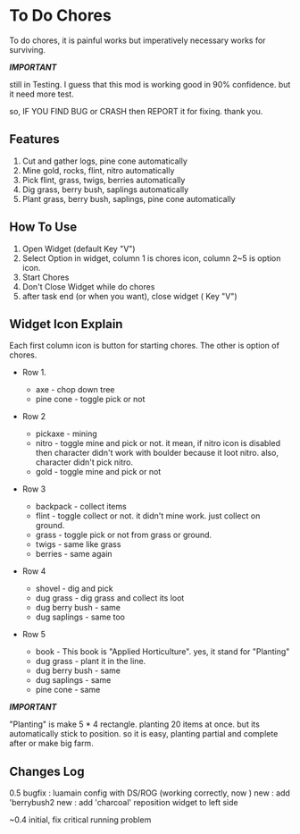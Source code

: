 To Do Chores
===================


To do chores, it is painful works but imperatively necessary works for surviving.

***IMPORTANT***

still in Testing.
I guess that this mod is working good in 90% confidence. 
but it need more test. 

so, IF YOU FIND BUG or CRASH then REPORT it for fixing. thank you.


Features
-------------------------------

1. Cut and gather logs, pine cone automatically
2. Mine gold, rocks, flint, nitro  automatically
3. Pick flint, grass, twigs, berries automatically
4. Dig grass, berry bush, saplings automatically
5. Plant grass, berry bush, saplings, pine cone automatically

How To Use
----------------------
1. Open Widget (default Key "V") 
2. Select Option
 in widget, column 1 is chores icon, column 2~5 is option icon. 
3. Start Chores
4. Don't Close Widget while do chores
5. after task end (or when you want), close widget ( Key "V") 
 
Widget Icon Explain
-----------------------------
Each first column icon is button for starting chores.
The other is option of chores.

* Row 1. 
  * axe - chop down tree
  * pine cone - toggle pick or not

* Row 2
  * pickaxe - mining
  * nitro - toggle mine and pick or not. it mean, if nitro icon is disabled then character didn't work with boulder because it loot nitro. also, character didn't pick nitro.
  * gold - toggle mine and pick or not

* Row 3
  * backpack - collect items
  * flint - toggle collect or not. it didn't mine work. just collect on ground.
  * grass - toggle pick or not from grass or ground.
  * twigs - same like grass
  * berries - same again

* Row 4
  * shovel - dig and pick
  * dug grass - dig grass and collect its loot
  * dug berry bush - same
  * dug saplings - same too

* Row 5
  * book - This book is "Applied Horticulture". yes, it stand for "Planting"
  * dug grass - plant it in the line. 
  * dug berry bush - same
  * dug saplings - same 
  * pine cone - same 

***IMPORTANT***

"Planting" is make 5 * 4 rectangle. planting 20 items at once. but its automatically stick to position. so it is easy, planting partial and complete after or make big farm.





Changes Log
------------------------
0.5
  bugfix : luamain config with DS/ROG (working correctly, now ) 
  new : add 'berrybush2
  new : add 'charcoal'
  reposition widget to left side

~0.4
  initial, fix critical running problem
